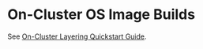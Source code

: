 # On-Cluster OS Image Builds

See [On-Cluster Layering Quickstart Guide](./onclusterlayering-quickstart.md).
